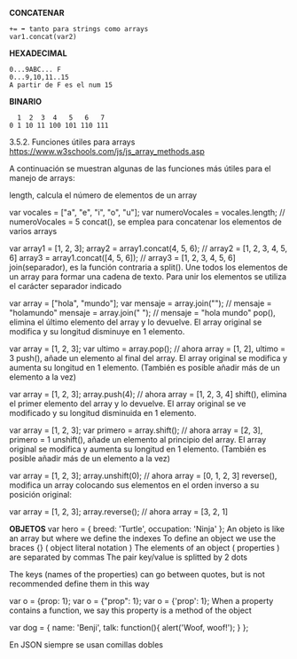**CONCATENAR**
```
+= ➡ tanto para strings como arrays
var1.concat(var2)
```


**HEXADECIMAL**
```
0...9ABC... F
0...9,10,11..15
A partir de F es el num 15
```



**BINARIO**
```
  1  2  3  4   5   6   7
0 1 10 11 100 101 110 111
```






3.5.2. Funciones útiles para arrays
https://www.w3schools.com/js/js_array_methods.asp

A continuación se muestran algunas de las funciones más útiles para el manejo de arrays:

length, calcula el número de elementos de un array

var vocales = ["a", "e", "i", "o", "u"];
var numeroVocales = vocales.length; // numeroVocales = 5
concat(), se emplea para concatenar los elementos de varios arrays

var array1 = [1, 2, 3];
array2 = array1.concat(4, 5, 6);   // array2 = [1, 2, 3, 4, 5, 6]
array3 = array1.concat([4, 5, 6]); // array3 = [1, 2, 3, 4, 5, 6]
join(separador), es la función contraria a split(). Une todos los elementos de un array para formar una cadena de texto. Para unir los elementos se utiliza el carácter separador indicado

var array = ["hola", "mundo"];
var mensaje = array.join(""); // mensaje = "holamundo"
mensaje = array.join(" ");    // mensaje = "hola mundo"
pop(), elimina el último elemento del array y lo devuelve. El array original se modifica y su longitud disminuye en 1 elemento.

var array = [1, 2, 3];
var ultimo = array.pop();
// ahora array = [1, 2], ultimo = 3
push(), añade un elemento al final del array. El array original se modifica y aumenta su longitud en 1 elemento. (También es posible añadir más de un elemento a la vez)

var array = [1, 2, 3];
array.push(4);
// ahora array = [1, 2, 3, 4]
shift(), elimina el primer elemento del array y lo devuelve. El array original se ve modificado y su longitud disminuida en 1 elemento.

var array = [1, 2, 3];
var primero = array.shift();
// ahora array = [2, 3], primero = 1
unshift(), añade un elemento al principio del array. El array original se modifica y aumenta su longitud en 1 elemento. (También es posible añadir más de un elemento a la vez)

var array = [1, 2, 3];
array.unshift(0);
// ahora array = [0, 1, 2, 3]
reverse(), modifica un array colocando sus elementos en el orden inverso a su posición original:

var array = [1, 2, 3];
array.reverse();
// ahora array = [3, 2, 1]







**OBJETOS**
var hero = {
  breed: 'Turtle',
  occupation: 'Ninja'
};
An objeto is like an array but where we define the indexes To define an object we use the braces {} ( object literal notation )
The elements of an object ( properties ) are separated by commas
The pair key/value is splitted by 2 dots

The keys (names of the properties) can go between quotes, but is not recommended define them in this way

var o = {prop: 1};
var o = {"prop": 1};
var o = {'prop': 1};
When a property contains a function, we say this property is a method of the object

var dog = {
  name: 'Benji',
  talk: function(){
    alert('Woof, woof!');
  } 
};




En JSON siempre se usan comillas dobles





